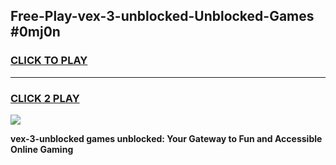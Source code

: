
## Free-Play-vex-3-unblocked-Unblocked-Games #0mj0n
<h3>
<a href="https://news.freeplayer.one?title=vex-3-unblocked&ref=8M">CLICK TO PLAY</a></h3>
<hr>

<h3>
<a href="https://news.freeplayer.one?title=vex-3-unblocked&ref=8M">CLICK 2 PLAY</a>
  
</h3>

<a href="https://news.freeplayer.one?title=vex-3-unblocked&ref=8M"><img src="https://clearcache.store/games.png"></a>


**vex-3-unblocked games unblocked: Your Gateway to Fun and Accessible Online Gaming**
